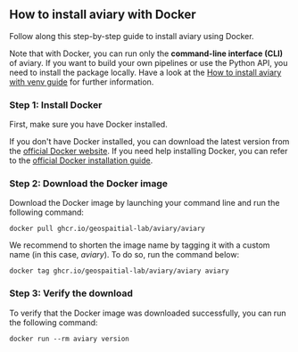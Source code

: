 <style>
  .md-sidebar--secondary { visibility: hidden }
</style>

## How to install aviary with Docker

Follow along this step-by-step guide to install aviary using Docker.

Note that with Docker, you can run only the **command-line interface (CLI)** of aviary.
If you want to build your own pipelines or use the Python API, you need to install the package locally.
Have a look at the [How to install aviary with venv guide](how_to_install_aviary_with_venv.md) for further information.

### Step 1: Install Docker

First, make sure you have Docker installed.

If you don't have Docker installed, you can download the latest version from the
[official Docker website](https://www.docker.com).
If you need help installing Docker, you can refer to the
[official Docker installation guide](https://docs.docker.com/get-docker).

### Step 2: Download the Docker image

Download the Docker image by launching your command line and run the following command:

```
docker pull ghcr.io/geospaitial-lab/aviary/aviary
```

We recommend to shorten the image name by tagging it with a custom name (in this case, *aviary*).
To do so, run the command below:

```
docker tag ghcr.io/geospaitial-lab/aviary/aviary aviary
```

### Step 3: Verify the download

To verify that the Docker image was downloaded successfully, you can run the following command:

```
docker run --rm aviary version
```
